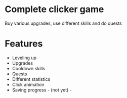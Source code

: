 # Complete clicker game
Buy various upgrades, use different skills and do quests <br>

# Features
- Leveling up<br>
- Upgrades<br>
- Cooldown skills<br>
- Quests<br>
- Different statistics<br>
- Click animation
- Saving progress - (not yet) -